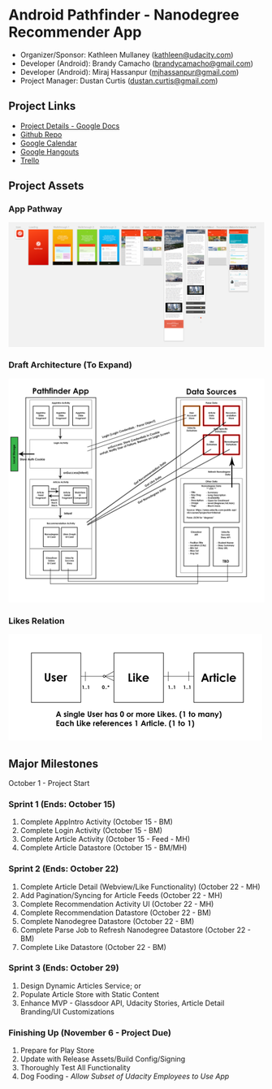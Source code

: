 # Android Pathfinder - Nanodegree Recommender App

- Organizer/Sponsor: Kathleen Mullaney (kathleen@udacity.com)
- Developer (Android): Brandy Camacho (brandycamacho@gmail.com)
- Developer (Android): Miraj Hassanpur (mjhassanpur@gmail.com)
- Project Manager: Dustan Curtis (dustan.curtis@gmail.com)

## Project Links
- [Project Details - Google Docs](https://docs.google.com/document/d/1Uby7aBzzPMurJwWqGz8a8yTZbI7Hq8voejFuOl25LrA/edit)
- [Github Repo](https://github.com/udacity/udacity-android-pathfinder)
- [Google Calendar](https://www.google.com/calendar/embed?src=inba908cb4u1aqvr727gplpnag%40group.calendar.google.com&ctz=America/Vancouver)
- [Google Hangouts](https://hangouts.google.com/hangouts/_/u5dhsdrvr2tgtzehfogded6of4a)
- [Trello](https://trello.com/b/DyS4zb4y)

## Project Assets
### App Pathway
![Transactions App Screenshot](assets/app-pathway.png)

### Draft Architecture (To Expand)
![Draft App Architecture](assets/app-detailed-architecture.png)

### Likes Relation
![Likes Relation](assets/likes-relation.png)

## Major Milestones
October 1 - Project Start

### Sprint 1 (Ends: October 15)
1. Complete AppIntro Activity (October 15 - BM)
2. Complete Login Activity (October 15 - BM)
3. Complete Article Activity (October 15 - Feed - MH)
4. Complete Article Datastore (October 15 - BM/MH)

### Sprint 2 (Ends: October 22)
1. Complete Article Detail (Webview/Like Functionality) (October 22 - MH)
2. Add Pagination/Syncing for Article Feeds (October 22 - MH)
3. Complete Recommendation Activity UI (October 22 - MH)
4. Complete Recommendation Datastore (October 22 - BM)
5. Complete Nanodegree Datastore (October 22 - BM)
6. Complete Parse Job to Refresh Nanodegree Datastore (October 22 - BM)
7. Complete Like Datastore (October 22 - BM)

### Sprint 3 (Ends: October 29)
1. Design Dynamic Articles Service; or
2. Populate Article Store with Static Content
3. Enhance MVP - Glassdoor API, Udacity Stories, Article Detail Branding/UI Customizations

### Finishing Up (November 6 - Project Due)
1. Prepare for Play Store
2. Update with Release Assets/Build Config/Signing
3. Thoroughly Test All Functionality
4. Dog Fooding - *Allow Subset of Udacity Employees to Use App*